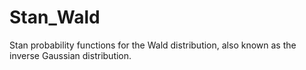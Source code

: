 # Stan_Wald
Stan probability functions for the Wald distribution, also known as the inverse Gaussian distribution.

